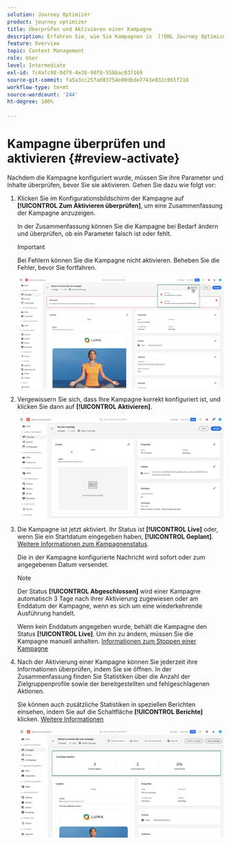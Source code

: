 ```yaml
---
solution: Journey Optimizer
product: journey optimizer
title: Überprüfen und Aktivieren einer Kampagne
description: Erfahren Sie, wie Sie Kampagnen in  [!DNL Journey Optimizer] überprüfen und aktivieren können.
feature: Overview
topic: Content Management
role: User
level: Intermediate
exl-id: 7c4afc98-0d79-4e26-90f8-558bac037169
source-git-commit: fa5a3cc25fa083754e00dbde7743e032c065f210
workflow-type: tm+mt
source-wordcount: '244'
ht-degree: 100%

---
```


# Kampagne überprüfen und aktivieren {#review-activate}

Nachdem die Kampagne konfiguriert wurde, müssen Sie ihre Parameter und Inhalte überprüfen, bevor Sie sie aktivieren. Gehen Sie dazu wie folgt vor:

1. Klicken Sie im Konfigurationsbildschirm der Kampagne auf **[!UICONTROL Zum Aktivieren überprüfen]**, um eine Zusammenfassung der Kampagne anzuzeigen.

   In der Zusammenfassung können Sie die Kampagne bei Bedarf ändern und überprüfen, ob ein Parameter falsch ist oder fehlt.

   >[!IMPORTANT]
   >
   >Bei Fehlern können Sie die Kampagne nicht aktivieren. Beheben Sie die Fehler, bevor Sie fortfahren.

   ![](assets/create-campaign-alerts.png)

1. Vergewissern Sie sich, dass Ihre Kampagne korrekt konfiguriert ist, und klicken Sie dann auf **[!UICONTROL Aktivieren]**.

   ![](assets/create-campaign-review.png)

1. Die Kampagne ist jetzt aktiviert. Ihr Status ist **[!UICONTROL Live]** oder, wenn Sie ein Startdatum eingegeben haben, **[!UICONTROL Geplant]**. [Weitere Informationen zum Kampagnenstatus](get-started-with-campaigns.md#statuses).

   Die in der Kampagne konfigurierte Nachricht wird sofort oder zum angegebenen Datum versendet.

   >[!NOTE]
   >
   >Der Status **[!UICONTROL Abgeschlossen]** wird einer Kampagne automatisch 3 Tage nach ihrer Aktivierung zugewiesen oder am Enddatum der Kampagne, wenn es sich um eine wiederkehrende Ausführung handelt.
   >
   >Wenn kein Enddatum angegeben wurde, behält die Kampagne den Status **[!UICONTROL Live]**. Um ihn zu ändern, müssen Sie die Kampagne manuell anhalten. [Informationen zum Stoppen einer Kampagne](modify-stop-campaign.md)

1. Nach der Aktivierung einer Kampagne können Sie jederzeit ihre Informationen überprüfen, indem Sie sie öffnen. In der Zusammenfassung finden Sie Statistiken über die Anzahl der Zielgruppenprofile sowie der bereitgestellten und fehlgeschlagenen Aktionen.

   Sie können auch zusätzliche Statistiken in speziellen Berichten einsehen, indem Sie auf die Schaltfläche **[!UICONTROL Berichte]** klicken. [Weitere Informationen](../reports/campaign-global-report.md)

   ![](assets/create-campaign-summary.png)
